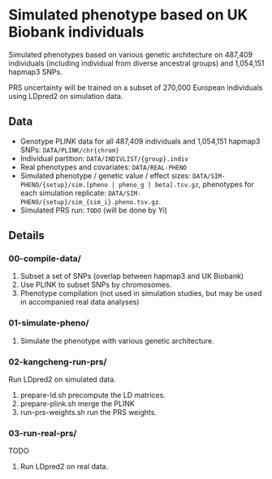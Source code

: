 # Simulated phenotype based on UK Biobank individuals

Simulated phenotypes based on various genetic architecture on 487,409 individuals (including individual from diverse ancestral groups) and 1,054,151 hapmap3 SNPs.

PRS uncertainty will be trained on a subset of 270,000 European individuals using LDpred2 on simulation data.


## Data
- Genotype PLINK data for all 487,409 individuals and 1,054,151 hapmap3 SNPs: `DATA/PLINK/chr{chrom}` 
- Individual partition: `DATA/INDIVLIST/{group}.indiv`
- Real phenotypes and covariates: `DATA/REAL-PHENO`
- Simulated phenotype / genetic value / effect sizes: `DATA/SIM-PHENO/{setup}/sim.[pheno | pheno_g | beta].tsv.gz`, phenotypes for each simulation replicate: `DATA/SIM-PHENO/{setup}/sim_{sim_i}.pheno.tsv.gz`.
- Simulated PRS run: `TODO` (will be done by Yi)

## Details

### 00-compile-data/ 

1. Subset a set of SNPs (overlap between hapmap3 and UK Biobank)
2. Use PLINK to subset SNPs by chromosomes.
3. Phenotype compilation (not used in simulation studies, but may be used in accompanied real data analyses)

### 01-simulate-pheno/
1. Simulate the phenotype with various genetic architecture.

### 02-kangcheng-run-prs/
Run LDpred2 on simulated data.
1. prepare-ld.sh precompute the LD matrices.
2. prepare-plink.sh merge the PLINK
3. run-prs-weights.sh run the PRS weights.

### 03-run-real-prs/
TODO
1. Run LDpred2 on real data.
